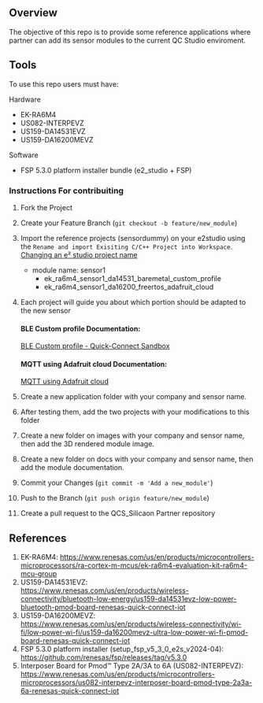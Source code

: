 ## Overview
The objective of this repo is to provide some reference applications where partner can add its sensor modules to the current QC Studio enviroment.

## Tools
To use this repo users must have:

Hardware
* EK-RA6M4
* US082-INTERPEVZ
* US159-DA14531EVZ
* US159-DA16200MEVZ

Software
* FSP 5.3.0 platform installer bundle (e2_studio + FSP)

### Instructions For contribuiting
1. Fork the Project
2. Create your Feature Branch (`git checkout -b feature/new_module`)
3. Import the reference projects (sensordummy) on your e2studio using the `Rename and import Exisiting C/C++ Project into Workspace`.
[Changing an e² studio project name](https://en-support.renesas.com/knowledgeBase/21225277#:~:text=On%20the%20project%20import%20wizard,name%20in%20the%20current%20workspace.)
    * module name: sensor1
        * ek_ra6m4_sensor1_da14531_baremetal_custom_profile
        * ek_ra6m4_sensor1_da16200_freertos_adafruit_cloud
4. Each project will guide you about which portion should be adapted to the new sensor

    #### BLE Custom profile Documentation:
    [BLE Custom profile - Quick-Connect Sandbox](ek_ra6m4_sensordummy_da14531_baremetal_custom_profile/README.md)

    #### MQTT using Adafruit cloud Documentation:
    [MQTT using Adafruit cloud](ek_ra6m4_sensordummy_da16200_freertos_adafruit_cloud/README.md)

5. Create a new application folder with your company and sensor name.
6. After testing them, add the two projects with your modifications to this folder
7. Create a new folder on images with your company and sensor name, then add the 3D rendered module image.
8. Create a new folder on docs with your company and sensor name, then add the module documentation.
9. Commit your Changes (`git commit -m 'Add a new_module'`)
10. Push to the Branch (`git push origin feature/new_module`)
11. Create a pull request to the QCS_Silicaon Partner repository

## References
1. EK-RA6M4: https://www.renesas.com/us/en/products/microcontrollers-microprocessors/ra-cortex-m-mcus/ek-ra6m4-evaluation-kit-ra6m4-mcu-group
2. US159-DA14531EVZ: https://www.renesas.com/us/en/products/wireless-connectivity/bluetooth-low-energy/us159-da14531evz-low-power-bluetooth-pmod-board-renesas-quick-connect-iot
3. US159-DA16200MEVZ: https://www.renesas.com/us/en/products/wireless-connectivity/wi-fi/low-power-wi-fi/us159-da16200mevz-ultra-low-power-wi-fi-pmod-board-renesas-quick-connect-iot
4. FSP 5.3.0 platform installer (setup_fsp_v5_3_0_e2s_v2024-04): https://github.com/renesas/fsp/releases/tag/v5.3.0
5. Interposer Board for Pmod™ Type 2A/3A to 6A (US082-INTERPEVZ): https://www.renesas.com/us/en/products/microcontrollers-microprocessors/us082-interpevz-interposer-board-pmod-type-2a3a-6a-renesas-quick-connect-iot

